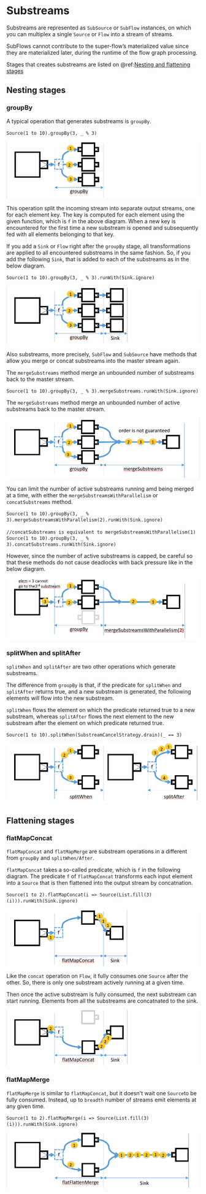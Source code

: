 # Substreams

Substreams are represented as `SubSource` or `SubFlow` instances, on which you can multiplex a single `Source` or `Flow`
into a stream of streams.

SubFlows cannot contribute to the super-flow’s materialized value since they are materialized later,
during the runtime of the flow graph processing.

Stages that creates substreams are listed on @ref:[Nesting and flattening stages](stages-overview.md#nesting-and-flattening-stages)

## Nesting stages

### groupBy

A typical operation that generates substreams is `groupBy`.

```
Source(1 to 10).groupBy(3, _ % 3)
```

![stream-substream-groupBy1.png](../../images/stream-substream-groupBy1.png)

This operation split the incoming stream into separate output
streams, one for each element key. The key is computed for each element
using the given function, which is `f` in the above diagram. When a new key is encountered for the first time
a new substream is opened and subsequently fed with all elements belonging to that key.

If you add a `Sink` or `Flow` right after the `groupBy` stage,
all transformations are applied to all encountered substreams in the same fashion.
So, if you add the following `Sink`, that is added to each of the substreams as in the below diagram.

```
Source(1 to 10).groupBy(3, _ % 3).runWith(Sink.ignore)
```

![stream-substream-groupBy2.png](../../images/stream-substream-groupBy2.png)

Also substreams, more precisely, `SubFlow` and `SubSource` have methods that allow you
merge or concat substreams into the master stream again.

The `mergeSubstreams` method merge an unbounded number of substreams back to the master stream.

```
Source(1 to 10).groupBy(3, _ % 3).mergeSubstreams.runWith(Sink.ignore)
```

The `mergeSubstreams` method merge an unbounded number of active substreams back to the master stream.

![stream-substream-groupBy3.png](../../images/stream-substream-groupBy3.png)

You can limit the number of active substreams running amd being merged at a time,
with either the `mergeSubstreamsWithParallelism` or `concatSubstreams` method.

```
Source(1 to 10).groupBy(3, _ % 3).mergeSubstreamsWithParallelism(2).runWith(Sink.ignore)

//concatSubstreams is equivalent to mergeSubstreamsWithParallelism(1)
Source(1 to 10).groupBy(3, _ % 3).concatSubstreams.runWith(Sink.ignore)
```

However, since the number of active substreams is capped,
be careful so that these methods do not cause deadlocks with back pressure like in the below diagram.

![stream-substream-groupBy4.png](../../images/stream-substream-groupBy4.png)

### splitWhen and splitAfter

`splitWhen` and `splitAfter` are two other operations which generate substreams.

The difference from `groupBy` is that, if the predicate for `splitWhen` and `splitAfter` returns true,
and a new substream is generated, the following elements will flow into the new substream.

`splitWhen` flows the element on which the predicate returned true to a new substream,
 whereas `splitAfter` flows the next element to the new substream after the element on which predicate returned true.

```
Source(1 to 10).splitWhen(SubstreamCancelStrategy.drain)(_ == 3)
```

![stream-substream-splitWhen-splitAfter.png](../../images/stream-substream-splitWhen-splitAfter.png)

## Flattening stages

### flatMapConcat

`flatMapConcat` and `flatMapMerge` are substream operations in a different from `groupBy` and `splitWhen/After`.

`flatMapConcat` takes a so-called predicate, which is `f` in the following diagram.
The predicate `f` of `flatMapConcat` transforms each input element into a `Source` that is then flattened
into the output stream by concatnation.

```
Source(1 to 2).flatMapConcat(i => Source(List.fill(3)(i))).runWith(Sink.ignore)
```

![stream-substream-flatMapConcat1.png](../../images/stream-substream-flatMapConcat1.png)

Like the `concat` operation on `Flow`, it fully consumes one `Source` after the other.
So, there is only one substream actively running at a given time.

Then once the active substream is fully consumed, the next substream can start running.
Elements from all the substreams are concatnated to the sink.

![stream-substream-flatMapConcat2.png](../../images/stream-substream-flatMapConcat2.png)

### flatMapMerge

`flatMapMerge` is similar to `flatMapConcat`, but it doesn't wait one `Source`to be fully consumed.
 Instead, up to `breadth` number of streams emit elements at any given time.

```
Source(1 to 2).flatMapMerge(i => Source(List.fill(3)(i))).runWith(Sink.ignore)
```

![stream-substream-flatMapMerge.png](../../images/stream-substream-flatMapMerge.png)
